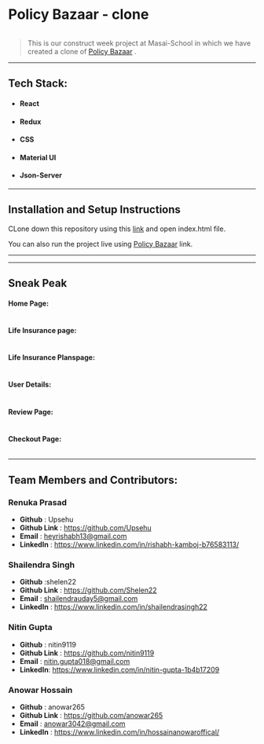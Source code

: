 
# Policy Bazaar - clone

<img src="">

>  This is our construct week project at Masai-School in which we have created a clone of <a href="https://policybazaar.com/">Policy Bazaar</a> . 

<hr>

## Tech Stack:
- #### React
- #### Redux
- #### CSS
- #### Material UI
- #### Json-Server

<hr>

## Installation and Setup Instructions
CLone down this repository using this <a href="">link</a> and open index.html file.

You can also run the project live using <a href="">Policy Bazaar</a> link.

<hr>



<hr>

## Sneak Peak

#### Home Page:
<img src="" />


#### Life Insurance page:
<img src="" />


#### Life Insurance Planspage:
<img src="" />


#### User Details:
<img src="" />

#### Review Page:
<img src = "" />


#### Checkout Page:
<img src="" />




<hr/>

## Team Members and Contributors:

### Renuka Prasad
- **Github** : Upsehu
- **Github Link** : https://github.com/Upsehu
- **Email** : heyrishabh13@gmail.com
- **LinkedIn** : https://www.linkedin.com/in/rishabh-kamboj-b76583113/

### Shailendra Singh
- **Github** :shelen22
- **Github Link** : https://github.com/Shelen22
- **Email** : shailendrauday5@gmail.com
- **LinkedIn** :  https://www.linkedin.com/in/shailendrasingh22

### Nitin Gupta
- **Github** : nitin9119
- **Github Link** : https://github.com/nitin9119
- **Email** : nitin.gupta018@gmail.com
- **LinkedIn**: https://www.linkedin.com/in/nitin-gupta-1b4b17209


### Anowar Hossain
- **Github** : anowar265
- **Github Link** : https://github.com/anowar265
- **Email** : anowar3042@gmail.com
- **LinkedIn** :  https://www.linkedin.com/in/hossainanowaroffical/
